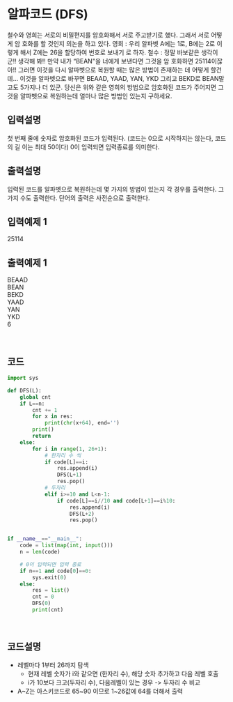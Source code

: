 # 알파코드 (DFS)
철수와 영희는 서로의 비밀편지를 암호화해서 서로 주고받기로 했다. 그래서 서로 어떻게 암
호화를 할 것인지 의논을 하고 있다.
영희 : 우리 알파벳 A에는 1로, B에는 2로 이렇게 해서 Z에는 26을 할당하여 번호로 보내기
로 하자.
철수 : 정말 바보같은 생각이군!! 생각해 봐!! 만약 내가 “BEAN"을 너에게 보낸다면 그것을 암
호화하면 25114이잖아!! 그러면 이것을 다시 알파벳으로 복원할 때는 많은 방법이 존재하는
데 어떻게 할건데... 이것을 알파벳으로 바꾸면 BEAAD, YAAD, YAN, YKD 그리고 BEKD로
BEAN말고도 5가지나 더 있군.
당신은 위와 같은 영희의 방법으로 암호화된 코드가 주어지면 그것을 알파벳으로 복원하는데
얼마나 많은 방법인 있는지 구하세요.

## 입력설명
첫 번째 줄에 숫자로 암호화된 코드가 입력된다. (코드는 0으로 시작하지는 않는다, 코드의 길
이는 최대 50이다) 0이 입력되면 입력종료를 의미한다.

## 출력설명
입력된 코드를 알파벳으로 복원하는데 몇 가지의 방법이 있는지 각 경우를 출력한다. 그 가지
수도 출력한다. 단어의 출력은 사전순으로 출력한다.

## 입력예제 1
25114

## 출력예제 1
BEAAD <br>
BEAN <br>
BEKD <br>
YAAD <br>
YAN <br>
YKD <br>
6 <br>

<br>

## 코드
```python
import sys

def DFS(L):
    global cnt
    if L==n:
        cnt += 1
        for x in res:
            print(chr(x+64), end='')
        print()
        return
    else:
        for i in range(1, 26+1):
            # 한자리 수 씩
            if code[L]==i:
                res.append(i)
                DFS(L+1)
                res.pop()
            # 두자리
            elif i>=10 and L<n-1:
                if code[L]==i//10 and code[L+1]==i%10:
                    res.append(i)
                    DFS(L+2)
                    res.pop()


if __name__=="__main__":
    code = list(map(int, input()))
    n = len(code)

    # 0이 입력되면 입력 종료
    if n==1 and code[0]==0:
        sys.exit(0)
    else:
        res = list()
        cnt = 0
        DFS(0)
        print(cnt)
```
<br>

## 코드설명
* 레벨마다 1부터 26까지 탐색
  * 현재 레벨 숫자가 i와 같으면 (한자리 수), 해당 숫자 추가하고 다음 레벨 호출
  * i가 10보다 크고(두자리 수), 다음레벨이 있는 경우 -> 두자리 수 비교
* A~Z는 아스키코드로 65~90 이므로 1~26값에 64를 더해서 출력 
